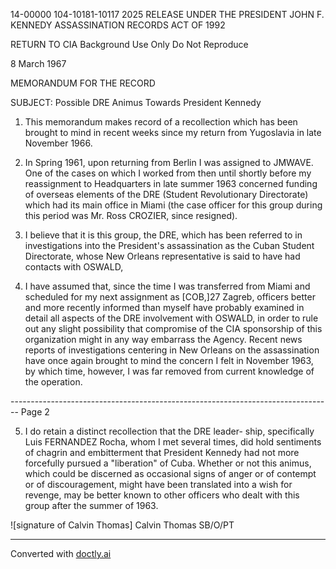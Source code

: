 14-00000
104-10181-10117
2025 RELEASE UNDER THE PRESIDENT JOHN F. KENNEDY ASSASSINATION RECORDS ACT OF 1992

RETURN TO CIA
Background Use Only
Do Not Reproduce

8 March 1967

MEMORANDUM FOR THE RECORD

SUBJECT: Possible DRE Animus Towards President Kennedy

1.  This memorandum makes record of a recollection which has been brought to mind in recent weeks since my return from Yugoslavia in late November 1966.

2.  In Spring 1961, upon returning from Berlin I was assigned to JMWAVE. One of the cases on which I worked from then until shortly before my reassignment to Headquarters in late summer 1963 concerned funding of overseas elements of the DRE (Student Revolutionary Directorate) which had its main office in Miami (the case officer for this group during this period was Mr. Ross CROZIER, since resigned).

3.  I believe that it is this group, the DRE, which has been referred to in investigations into the President's assassination as the Cuban Student Directorate, whose New Orleans representative is said to have had contacts with OSWALD,

4.  I have assumed that, since the time I was transferred from Miami and scheduled for my next assignment as [COB,]27 Zagreb, officers better and more recently informed than myself have probably examined in detail all aspects of the DRE involvement with OSWALD, in order to rule out any slight possibility that compromise of the CIA sponsorship of this organization might in any way embarrass the Agency. Recent news reports of investigations centering in New Orleans on the assassination have once again brought to mind the concern I felt in November 1963, by which time, however, I was far removed from current knowledge of the operation.


-------------------------------------------------------------------------------- Page 2

5. I do retain a distinct recollection that the DRE leader-
   ship, specifically Luis FERNANDEZ Rocha, whom I met several times, did hold sentiments of chagrin and embitterment that President Kennedy had not more forcefully pursued a "liberation" of Cuba. Whether or not this animus, which could be discerned as occasional signs of anger or of contempt or of discouragement, might have been translated into a wish for revenge, may be better known to other officers who dealt with this group after the summer of 1963.

![signature of Calvin Thomas]
Calvin Thomas
SB/O/PT


---
Converted with [doctly.ai](https://doctly.ai)